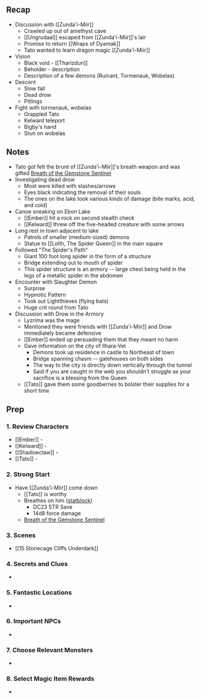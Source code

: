 
## Recap

* Discussion with [[Zunda'i-Miir]]
	* Crawled up out of amethyst cave
	* [[Ungrudaal]] escaped from [[Zunda'i-Miir]]'s lair
	* Promise to return [[Wraps of Dyamak]]
	* Tato wanted to learn dragon magic [[Zunda'i-Miir]]
* Vision
	* Black void - [[Tharizdun]]
	* Beholder - description
	* Description of a few demons (Ruinant, Tormenauk, Wobelas)
* Descent
	* Slow fall
	* Dead drow
	* Pitlings
* Fight with tormenauk, wobelas
	* Grappled Tato
	* Kelward teleport
	* Bigby's hand
	* Stun on wobelas

## Notes

* Tato got felt the brunt of [[Zunda'i-Miir]]'s breath weapon and was gifted [Breath of the Gemstone Sentinel](https://www.dndbeyond.com/feats/1658027-breath-of-the-gemstone-sentinel)
* Investigating dead drow
	* Most were killed with slashes/arrows
	* Eyes black indicating the removal of their souls
	* The ones on the lake took various kinds of damage (bite marks, acid, and cold)
* Canoe sneaking on Ebon Lake
	* [[Ember]] hit a rock on second stealth check
	* [[Kelward]] threw off the five-headed creature with some arrows
* Long rest in town adjacent to lake
	* Patrols of smaller (medium-sized) demons
	* Statue to [[Lolth, The Spider Queen]] in the main square
* Followed "The Spider's Path"
	* Giant 100 foot long spider in the form of a structure
	* Bridge extending out to mouth of spider
	* This spider structure is an armory -- large chest being held in the legs of a metallic spider in the abdomen
* Encounter with Slaughter Demon
	* Surprise
	* Hypnotic Pattern
	* Took out Lightthieves (flying bats)
	* Huge crit round from Tato
* Discussion with Drow in the Armory
	* Lyzrima was the mage
	* Mentioned they were friends with [[Zunda'i-Miir]] and Drow immediately became defensive
	* [[Ember]] ended up persuading them that they meant no harm
	* Gave information on the city of Ilhara-Vel
		* Demons took up residence in castle to Northeast of town
		* Bridge spanning chasm -- gatehouses on both sides
		* The way to the city is directly down vertically through the tunnel
		* Said if you are caught in the web you shouldn't struggle as your sacrifice is a blessing from the Queen
	* [[Tato]] gave them some goodberries to bolster their supplies for a short time

## Prep
### 1. Review Characters

* [[Ember]] - 
* [[Kelward]] -
* [[Shadowclaw]] - 
* [[Tato]] - 

### 2. Strong Start

* Have [[Zunda'i-Miir]] come down
	* [[Tato]] is worthy
	* Breathes on him ([statblock](https://www.dndbeyond.com/monsters/2059690-ancient-amethyst-dragon))
		* DC23 STR Save
		* 14d8 force damage
	* [Breath of the Gemstone Sentinel](https://www.dndbeyond.com/feats/1658027-breath-of-the-gemstone-sentinel)

### 3. Scenes

* [[15 Stonecage Cliffs Underdark]]

### 4. Secrets and Clues

* 

### 5. Fantastic Locations

* 

### 6. Important NPCs

* 

### 7. Choose Relevant Monsters

* 

### 8. Select Magic Item Rewards

* 
